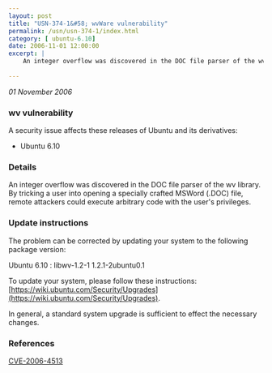 ```yaml
---
layout: post
title: "USN-374-1&#58; wvWare vulnerability"
permalink: /usn/usn-374-1/index.html
category: [ ubuntu-6.10]
date: 2006-11-01 12:00:00
excerpt: |
    An integer overflow was discovered in the DOC file parser of the wv  library.  By tricking a user into opening a specially crafted MSWord  (.DOC) file, remote attackers could execute arbitrary code with the  user&#39;s privileges.
    
--- 
```

 
 

*01 November 2006*

### wv vulnerability

A security issue affects these releases of Ubuntu and its derivatives:

* Ubuntu 6.10

### Details

An integer overflow was discovered in the DOC file parser of the wv library. By tricking a user into opening a specially crafted MSWord (.DOC) file, remote attackers could execute arbitrary code with the user&#39;s privileges.

### Update instructions

The problem can be corrected by updating your system to the following package version:

Ubuntu 6.10
 : libwv-1.2-1 <span>1.2.1-2ubuntu0.1</span>

To update your system, please follow these instructions: [https://wiki.ubuntu.com/Security/Upgrades](https://wiki.ubuntu.com/Security/Upgrades).

In general, a standard system upgrade is sufficient to effect the necessary changes.

### References

 
 [CVE-2006-4513](http://people.ubuntu.com/~ubuntu-security/cve/CVE-2006-4513)
 

